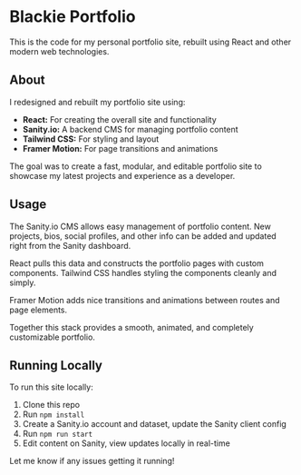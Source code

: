 # Blackie Portfolio

This is the code for my personal portfolio site, rebuilt using React and other modern web technologies.

## About

I redesigned and rebuilt my portfolio site using:

- **React:** For creating the overall site and functionality
- **Sanity.io:** A backend CMS for managing portfolio content
- **Tailwind CSS:** For styling and layout
- **Framer Motion:** For page transitions and animations

The goal was to create a fast, modular, and editable portfolio site to showcase my latest projects and experience as a developer.

## Usage

The Sanity.io CMS allows easy management of portfolio content. New projects, bios, social profiles, and other info can be added and updated right from the Sanity dashboard.

React pulls this data and constructs the portfolio pages with custom components. Tailwind CSS handles styling the components cleanly and simply.

Framer Motion adds nice transitions and animations between routes and page elements.

Together this stack provides a smooth, animated, and completely customizable portfolio.

## Running Locally

To run this site locally:

1. Clone this repo
2. Run `npm install`
3. Create a Sanity.io account and dataset, update the Sanity client config
4. Run `npm run start`
5. Edit content on Sanity, view updates locally in real-time

Let me know if any issues getting it running!
